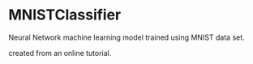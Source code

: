 # MNISTClassifier
Neural Network machine learning model trained using MNIST data set. 

created from an online tutorial.
